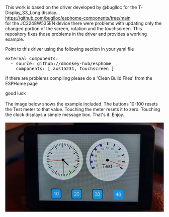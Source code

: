 This work is based on the driver developed by @buglloc for the T-Display_S3_Long display...<br>
https://github.com/buglloc/esphome-components/tree/main<br>
for the JC3248W535EN device there were problems with updating only the changed portion of the screen, rotation and the touchscreen.
This repository fixes those problems in the driver and provides a working example.

Point to this driver using the following section in your yaml file

<pre>
external_components:
  - source: github://dmonkey-hub/esphome
    components: [ axs15231, touchscreen ] 
</pre>

If there are problems compiling please do a 'Clean Build Files' from the ESPHome page

good luck
<br>
<br>
The image below shows the example included.
The buttons 10-100 resets the Test meter to that value. Touching the meter resets it to zero. Touching the clock displays a simple message box.
That's it. Enjoy. <br><br>
<img src="LVGL%20example.jpg" alt="Example image">
